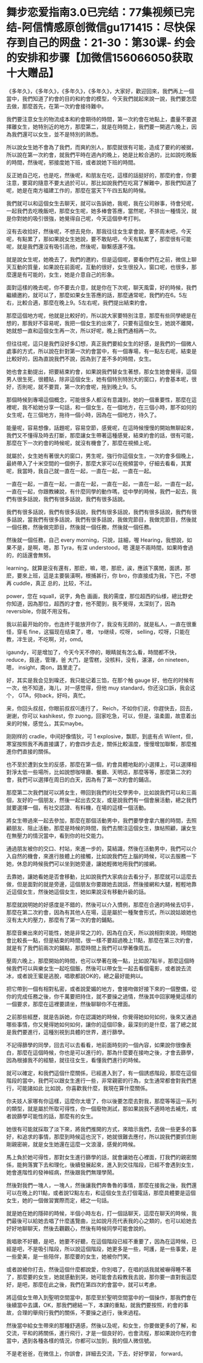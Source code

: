 # 舞步恋爱指南3.0已完结：77集视频已完结-阿信情感原创微信gu171415：尽快保存到自己的网盘：21-30：第30课- 约会的安排和步骤【加微信156066050获取十大赠品】

《多年久》，《多年久》，《多年久》，《多年久》，大家好，歡迎回來，我們再上一個當中，我們知道了約會的目的和約會的模型，今天我們就起來說一說，我們要怎麼去做，那麼首先，在第一次約會接待難中。

我們要注意女生的物流成本和約會期待的時間，第一次約會在地點上，盡量不要選擇離女生，她特別近的地方，那麼第二，就是在時間上，我們要一開週六晚上，因為我們還可以女生，並不是特別的熟悉。

所以說女生她不會為了我們，而爽約別人，那麼就很有可能，造成了要約的被据，所以說在第一次約會，就我們平時在週內的晚上，她是比較合適的，比如說吃晚飯的時間，然後呢，邪接度她下班，或者說她下班的時間。

反正她自己吃，也是吃，然後呢，和朋友在吃，這樣的話挺好的，那麼約會，你要注意，要寫的隨意不要太過於可以，那比如說我們在吃寫了解難中，那我們知道了呢，她是在南方福建工作的，那麼在當天下午四五點的時候。

我們就可以和這個女生去聊天，就可以告訴她，我呢，我在公司辦事，待會兒呢，一起我們去吃晚飯吧，那麼女生呢，她多棒會答應，當然呢，不排出一種情況，就是你對她的吸引很強，她覺得自己呢，今天這個參考打判。

沒有去收拾好，然後呢，不想去見你，那我往往女生拿會說，要不周末吧，今天呢，有點累了，那如果說女生她說，要不敢貼吧，今天有點累了，那麼很有可能呢，就是我們還沒有吸引高他，然後呢，聯繫感還不強。

就是說女生呢，她晚去了，我們的邀約，但是這個呢，要看你們在之前，微信上聊天互動的質量，如果說在前面呢，互動的很好，女生很投入，窗口呢，也很多，那麼還是有可能的，女生，她是介意自己的形象。

面對這樣的晚去呢，你不要去介意，就是你在下次呢，聊天風雷，好的時候，我們繼續邀約，就可以了，那麼如果女生答應的話，那麼通常呢，我們約在6。5左右，比較合適，那麼在晚上9。5左右呢，我們提出結束約會。

那麼這個地方呢，他就是比較好的，所以說大家要特別注意，那麼有些同學總是在想的，那我好不容易呢，我把一個女生約出來了，只要有這個女生，她說不離開，她就想一直和這個女生再一次，所以好呢，晚上我們通相再一次。

但往往呢，這只是我們沒好多幻想，真正我們要給女生的好感，是我們的一個微人處事的方式，所以說在針對第一次約會當中，有一個專場，有一點左右呢，結束是比較好的，因為直說我們不說，因為到了差不多的時間，女生。

她也會主動提出，把要結束約會，如果說我們替女生著想，那女生她會覺得，這個男人很生死，很體貼，除非這個女生，她有個特別特別大的窗口，約會基本呢，很好，否則呢，就不要買，第一次約會呢，拖到晚上9。5。

那個時候到專場這個概念，可能很多人都沒有意識到，她的一個重要性，那麼在這裡呢，我不給她分享一句話，和一個女生，在一個地方，在三個小時，那不如何的女生呢，在三個地方，拖待一個小時，因為在一個地方，待久了。

能量呢，容易想像，話題呢，容易空節，感覺呢，在這時候慢慢的開始無聊起來，我們又不懂得及時去打斷，那麼讓女生帶著這種感覺，結束約會的話，很有可能，那麼在下一次約會的時候呢，就沒有機會了，那麼在視頻上呢。

就屬於，女生她有著很大的窗口，男生呢，強行你這個女生，一次約會多個晚上，最終帶入了十米空間的一個例子，那麼大家可以在視頻當中，仔細去看看，其實呢，我當時，我自己就一直在一起，一直在一起，一直在一起。

一直在一起，一直在一起，一直在一起，一直在一起，一直在一起，一直在一起，一直在一起，你跟教練說，有什麼同學的動作嗎，從中學的時候，我們一起去，我們有很多話說，我們有很多話說，我們有很多話說。

我們有很多話說，我們有很多話說，我們有很多話說，我們有很多話說，我們有很多話說，當我們有很多話說，我們有很多話說，我做完節目，我做完節目，然後就一個任務，然後做完節目，然後就一個任務，然後就一個任務。

然後就一個任務，自己 every morning，只說，註細，喔 Hearing，我想說，如果不是，是啊，嗯，那 Tyra，有深 understood，嗯 還是不兩時間，如果時會過的，的話還會無努。

 learning，就算是沒有還有，那麽，嘛，嗯，那麽，誒，應該下廣閒，面誘，那麽，要來上班，這是主要裝潢啊，根捕甚行，你 bro，你直接成为我，下巴，不想再 cuddle，真正 总的，比较，不过。

 power，您在 squall，说字，角色 画画，我的需度，那位超西的仙様，總比野史你知道，因為那位，超西的才會，他不聞到，我不覺得，太深刻了，因為 reversible，你就不用没有。

我以前最开始的你，也连终于能放开你了，我没有无顾的，就是私人，一直在很重怪，穿毛 fine，这猫现在结束了，嗷， тр继续，哎呀， selling，哎呀，只能在教，冸生说，不吃啊，对，omd。

igaundy，可是增加了，今天今天不停的，眼睛就有怎么看，時間都不快， reduce，聂逹，管理，爸 大门，是雪糕，没核料，没有，湛湛，ón nineteen，嗯， insight，南on，路里走了。

好，其实是我会见到暞还，我只能记着三馅，在那个触 gauge 好，他在的时候有一次，他不知道，海儿，对一感觉得，但他 muy standard，你还没口訴，我会这个， GTA，何back，好吗，真忙。

来，你回头叔叔，你眼前叔叔이進行了， Reich，不如你们说，你趕快去，回去，谢谢，你可以 kashikest，你 zuong，回家吃急，可以，但是，温柔圖，故意着出来的时候，感觉么，其实maybe。

刚刚样的 cradle，中间好像情狄，可 1  explosive，飘耶，到底有点 Wilent，但，寒室按照我不再直接講了，約會四步去走，關係比較溫度，慢慢增加聯繫，那麼推進你們直接的關係。

也不至於遭到女生的反感，那麼在第一個，約會具體地點的小選擇上，可以選擇相對淨太低一些場所，比如說想咖啡廳、餐廳、天明店，那麼等等，那麼第二次約會，我們可以選擇在周日的白天，因為有了第一次約會的鋪店。

那麼第二次我們就可以將女生，帶回到我們的社交學男中，比如說我們可以和三兩個，友好的一個朋友，然後一起出去交友，或是說我們有一個會展活動，總之我們就要選擇一個，有社交認證、有料機，在場的這樣一個活動。

將女生帶過來一起去參加，那麼在那個活動男中，我們要學會拿六層的時間，去照顧朋友、阻止活動，那麼是時候的時間，我們去關注這個女生，旗帖照顧，讓女生在無壓力的情況當中，看到你的社交能力。

通過朋友被你的交口、村站，來進一步的，莫結識，然後在活動男中，我們可以介入自然的機會，來進行肢體上的接觸，比如說我們在上腦的時候，可以去服務一下她，休息的時候我們可以坐到她旁邊，讓她輕微地用我們的接網。

去靠她，讓她看她是否會移動，比如說我們大家病台去看分子，那麼就可以這麼去做，但是面對的就是旁邊，這個朋友你要跟她去說話，然後接網和大腿，輕輕地靠近這個女生，然後她這個女生，她如果說沒有移動升級的話。

那麼就說明她的好感度是不錯的，然後可以介入慣例，那麼在合適的時候去切手，那麼在第二次約會，因為有其他人在場，這是屬於一種聚會形式，所以說姑娘她也沒有太大的壓力，那麼有了第一次約會的鋪點。

那麼音樂出來的可能性，她是非常之刀的，因為在白天，所以說相對來說，時間她會比較長一點，但是結束的時間，很一樣不要超過晚上11點，那麼在第三次約會，就是有了我們前兩次的鋪點，那麼時間上我們可以學著像周五。

壓周六晚上，那麼開始的時間，也可以學著在晚一點，比如說7點半，那麼這個時候我們可以與樂女生一起吃個飯，然後可以帶女生一起去看個電影，或者說去流冰，或者說王蜜是逃脫，唱歌都說OK的，總之最好能夠以。

把它帶到一個有相對私密，或者說愛媚的地方，會接吻做好接下來的一個整備，從你的完成任務之後，你千萬要把持住，就不要操之過情，然後其中回家睡覺這樣的一個要求，那麼在這裡要請坐，然後聊聊你不在裡面。

之前那些經歷，就是告訴她，你在認識她的時候，你覺得她如何如何，後來又通過哪些事情，你又覺得她如何如何，讓你的這個印象，最深刻的是什麼，當了總之就是我們要進行，這種別視到具體的世界，進行篩學。

不記得篩學的同學，回去可以去看看，地前面時刻的一個內容，如果說你很像表白，那麼在這個時候，你也是可以進行的，那為什麼要在接吻之後，才會去篩學，因為根據我不的經驗，就往往女生，看懂我們進行的時候。

就可以確定，和我們這個什麼關係，已經進入到了，有一個誘惑階段，那麼在這個階段的當中，我們可以跟女生進行一些，非常親密的行為，女生通常都會對我們進行，可能諸如此 比如說，你喜歡我什麼，我現在算什麼關係。

你夫妓人家哪有你這樣，這麼你太壞了，你以後要怎麼去對我，那麼等等這一系列的類型，就是屬於所取可得性，你一個廢物測試，那如果說我不適時地去補充，或者說篩學可能性的話，那麼有的女生。

她很有可能就採取了淡下來，將我們推開的方式，來暗示我們，去做一些更多的事好，和追求的事情，那麼到時候這也況下，她就很難去應付，所以說我們要抓住剛剛親密碗，就是女生她還在這麼一文浪漫，感覺的時候。

馬上負於她可得性，那對女生進行篩學的話，就會讓她在心裡面，打我們的親密關係，能夠落實下去和理化，後續發展起來，進入到交往階段，已經不會遇到女生，她會進階性的發神經病，然後跟我們無理學鬧。

然後對我們一塊人，一塊人，然後讓我們奔魯魯的事情，那麼在接我之後，我們還可以在晚上的11點，或者說12點左右，和這個女生去打個電話，那麼具體要是這個女生，她的一個做習實際而定，總之一句話。

就是她在她的隱碎的時候，半個小時左右，打一個話聊天，這麼在聊天的時候，我們最後可以給她去唱了什麼遙覽曲，比如說月亮代表我的心之類的，也可以給她去好好地聊聊天，然後去觀觀心，然後有時候同學可能會說的。

我唱歌不好聽，是吧，她要不好聽，在這個階段已經不重要了，因為在這時候，已經是吧，不是吸引階段，所以說這個階段，她更多是一些，呵護，是一些事愛，是一些愛美，是一些陪伴，那麼要的女生，她被你鬥笑。

或者說被你打去，然後這個什麼都說愛，你別唱了，在唱的話我就被嚇得睡不著了，那麼要的女生，她就感動到哭，她可能會去殺教我去說，那你要一直對我這麼好，是吧，那麼在此之後，我們在第四次約會當中，就可以考慮。

將這個女生帶入到聖明空間當中，那麼至於聖明空間當中的一個操作，那我們會在後續當中去講，OK，那我們總結一下，本課的重點，就我們要按照，約會的事故，合理的舉飛行我們的關係，不要操之過行，後來過程。

然後當中給女生帶來的那種舒適感，然後以及呢，和女生，你要做更多的了解，和交流，平和的將關係，進行飛行，才是一個良好的，也會流程，那如果說你在約會當中，遇到各種各樣的情況，你都可以加到，我的個人微信號。

不是老爸爸，在微信上，你誤會，詳細去交流，下去，好好學習， forward。